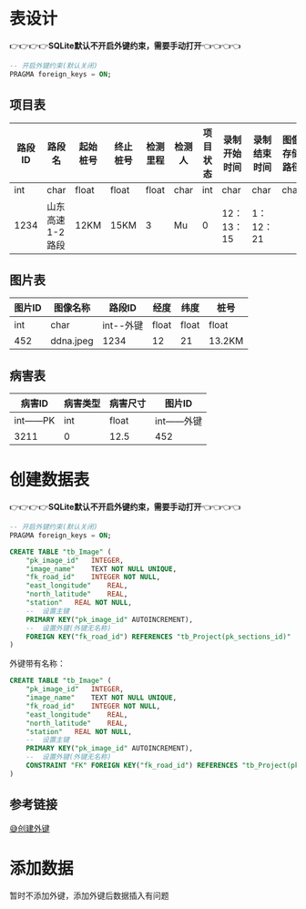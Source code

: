 # 表设计
👉👉👉👉**SQLite默认不开启外键约束，需要手动打开**👈👈👈👈
```SQL
-- 开启外键约束(默认关闭)
PRAGMA foreign_keys = ON;
```
## 项目表
| 路段ID | 路段名          | 起始桩号 | 终止桩号 | 检测里程 | 检测人 | 项目状态 | 录制开始时间 | 录制结束时间 | 图像存储路径 |
| ------ | --------------- | -------- | -------- | -------- | ------ | -------- | ------------ | ------------ | ------------ |
| int    | char            | float    | float    | float    | char   | int      | char         | char         | char         |
| 1234   | 山东高速1-2路段 | 12KM     | 15KM     | 3        | Mu     | 0        | 12：13：15   | 1：12：21    |              |

## 图片表
| 图片ID | 图像名称  | 路段ID    | 经度  | 纬度  | 桩号   |
| ------ | --------- | --------- | ----- | ----- | ------ |
| int    | char      | int--外键 | float | float | float  |
| 452    | ddna.jpeg | 1234      | 12    | 21    | 13.2KM |

## 病害表
| 病害ID  | 病害类型 | 病害尺寸 | 图片ID        |
| ------- | -------- | -------- | ---------  |
| int——PK | int      | float    | int——外键     |
| 3211    | 0        | 12.5     | 452          |

# 创建数据表
👉👉👉👉**SQLite默认不开启外键约束，需要手动打开**👈👈👈👈
```SQL
-- 开启外键约束(默认关闭)
PRAGMA foreign_keys = ON;
```
```sql
CREATE TABLE "tb_Image" (
	"pk_image_id"	INTEGER,
	"image_name"	TEXT NOT NULL UNIQUE,
	"fk_road_id"	INTEGER NOT NULL,
	"east_longitude"	REAL,
	"north_latitude"	REAL,
	"station"	REAL NOT NULL,
	-- 	设置主键
	PRIMARY KEY("pk_image_id" AUTOINCREMENT),
	-- 	设置外键(外键无名称)
	FOREIGN KEY("fk_road_id") REFERENCES "tb_Project(pk_sections_id)"
)
```
外键带有名称：
```sql
CREATE TABLE "tb_Image" (
	"pk_image_id"	INTEGER,
	"image_name"	TEXT NOT NULL UNIQUE,
	"fk_road_id"	INTEGER NOT NULL,
	"east_longitude"	REAL,
	"north_latitude"	REAL,
	"station"	REAL NOT NULL,
	-- 	设置主键
	PRIMARY KEY("pk_image_id" AUTOINCREMENT),
	-- 	设置外键(外键无名称)
	CONSTRAINT "FK" FOREIGN KEY("fk_road_id") REFERENCES "tb_Project(pk_sections_id)"
)
```

## 参考链接
[😅创建外键](https://www.yiibai.com/sqlite/foreign-key.html)

# 添加数据
暂时不添加外键，添加外键后数据插入有问题